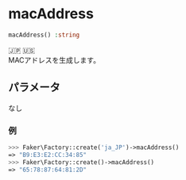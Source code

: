 # macAddress
```php
macAddress() :string
```
:jp: :us:  
MACアドレスを生成します。

## パラメータ
なし

### 例
```php
>>> Faker\Factory::create('ja_JP')->macAddress()
=> "B9:E3:E2:CC:34:85"
>>> Faker\Factory::create()->macAddress()
=> "65:78:87:64:81:2D"
```
